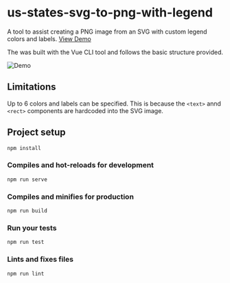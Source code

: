 # us-states-svg-to-png-with-legend

A tool to assist creating a PNG image from an SVG with custom legend colors and labels. [View Demo](https://travispence.github.io/us-states-svg-to-png-with-legend/#/)

The was built with the Vue CLI tool and follows the basic structure provided. 

![Demo](/src/assets/mapeditor.gif?raw=true "Demo of Product")

## Limitations

Up to 6 colors and labels can be specified. This is because the `<text>` annd `<rect>` components are hardcoded into the SVG image. 


## Project setup
```
npm install
```

### Compiles and hot-reloads for development
```
npm run serve
```

### Compiles and minifies for production
```
npm run build
```

### Run your tests
```
npm run test
```

### Lints and fixes files
```
npm run lint
```


